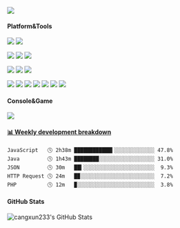 [![](https://count.getloli.com/get/@cangxun233.github.readme)](https://count.getloli.com/)

#### Platform&Tools

[![](https://img.shields.io/badge/OS-CentOS-262577?style=flat-square&logo=CentOS&logoColor=ffffff)](https://www.centos.org/)
[![](https://img.shields.io/badge/Windows-10-2376bc?style=flat-square&logo=windows&logoColor=ffffff)](https://www.microsoft.com/windows/get-windows-10)

[![](https://img.shields.io/badge/IDE-WebStorm-green?style=flat-square&logo=WebStorm&logoColor=ffffff)](https://www.jetbrains.com/webstorm/)
[![](https://img.shields.io/badge/IDE-Intellij%20Idea-red?style=flat-square&logo=intellij%20idea&logoColor=ffffff)](https://www.jetbrains.com/idea/)
[![](https://img.shields.io/badge/IDE-Visual%20Studio%20Code-blue?style=flat-square&logo=visual-studio-code&logoColor=ffffff)](https://code.visualstudio.com/)

[![](https://img.shields.io/badge/-Java-007396?style=flat-square&logo=java&logoColor=white)](https://www.java.com/)
[![](https://img.shields.io/badge/-Spring-6DB33F?style=flat-square&logo=java&logoColor=white)](https://spring.io/)
[![](https://img.shields.io/badge/-Apache%20Maven-C71A36?style=flat-square&logo=apache%20maven&logoColor=white)](https://maven.apache.org/)

[![](https://img.shields.io/badge/-HTML5-E34F26?style=flat-square&logo=html5&logoColor=white)](https://html.spec.whatwg.org/)
[![](https://img.shields.io/badge/-CSS3-1572B6?style=flat-square&logo=css3&logoColor=white)](https://www.w3.org/Style/CSS/)
[![](https://img.shields.io/badge/-JavaScript-f7e018?style=flat-square&logo=javascript&logoColor=white)](https://www.ecma-international.org/)
[![](https://img.shields.io/badge/-Docker-2496ED?style=flat-square&logo=docker&logoColor=ffffff)](https://www.docker.com/)
[![](https://img.shields.io/badge/-Git-f05032?style=flat-square&logo=git&logoColor=white)](https://git-scm.com/)
[![](https://img.shields.io/badge/-Linux-fcc624?style=flat-square&logo=linux&logoColor=white)](https://www.linuxfoundation.org/)
[![](https://img.shields.io/badge/-Nginx-269539?style=flat-square&logo=nginx&logoColor=ffffff)](https://nginx.org/)

#### Console&Game

[![](https://img.shields.io/badge/Steam-171a21?style=flat-square&logo=steam&logoColor=ffffff)](https://steamcommunity.com/id/zuannmsl/)



<!-- waka-box start -->
#### <a href="https://gist.github.com/e609c4f482945f64f2f5944876a23e83" target="_blank">📊 Weekly development breakdown</a>
```text
JavaScript   🕓 2h38m ████████████▍░░░░░░░░░░░░░ 47.8%
Java         🕓 1h43m ████████░░░░░░░░░░░░░░░░░░ 31.0%
JSON         🕓 30m   ██▍░░░░░░░░░░░░░░░░░░░░░░░  9.3%
HTTP Request 🕓 24m   █▉░░░░░░░░░░░░░░░░░░░░░░░░  7.2%
PHP          🕓 12m   ▉░░░░░░░░░░░░░░░░░░░░░░░░░  3.8%
```
<!-- Powered by https://github.com/YouEclipse/waka-box-go . -->
<!-- waka-box end -->

#### GitHub Stats

![cangxun233's GitHub Stats](https://github-readme-stats.vercel.app/api?username=cangxun233&show_icons=true)

<!--
**cangxun233/cangxun233** is a ✨ _special_ ✨ repository because its `README.md` (this file) appears on your GitHub profile.

Here are some ideas to get you started:

- 🔭 I’m currently working on ...
- 🌱 I’m currently learning ...
- 👯 I’m looking to collaborate on ...
- 🤔 I’m looking for help with ...
- 💬 Ask me about ...
- 📫 How to reach me: ...
- 😄 Pronouns: ...
- ⚡ Fun fact: ...
  -->
